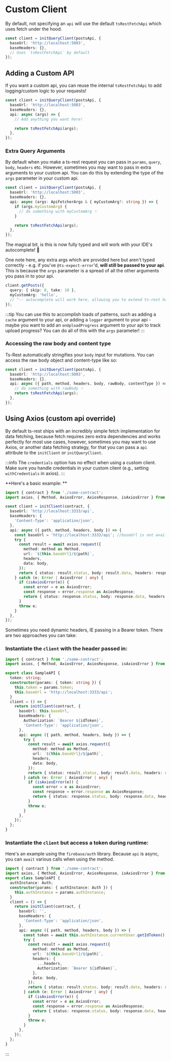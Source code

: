 # Custom Client

By default, not specifying an `api` will use the default `tsRestFetchApi` which uses fetch under the hood.

```typescript
const client = initQueryClient(postsApi, {
  baseUrl: 'http://localhost:5003',
  baseHeaders: {},
  // Uses `tsRestFetchApi` by default
});
```

## Adding a Custom API

If you want a custom api, you can reuse the internal `tsRestFetchApi` to add logging/custom logic to your requests!

```typescript
const client = initQueryClient(postsApi, {
  baseUrl: 'http://localhost:5003',
  baseHeaders: {},
  api: async (args) => {
    // Add anything you want here!

    return tsRestFetchApi(args);
  },
});
```

### Extra Query Arguments

By default when you make a ts-rest request you can pass in `params`, `query`, `body`, `headers` etc. However, sometimes you may want to pass in extra arguments to your custom api. You can do this by extending the type of the `args` parameter in your custom api.

```typescript
const client = initQueryClient(postsApi, {
  baseUrl: 'http://localhost:5003',
  baseHeaders: {},
  api: async (args: ApiFetcherArgs & { myCustomArg?: string }) => {
    if (args.myCustomArg) {
      // do something with myCustomArg ✨
    }

    return tsRestFetchApi(args);
  },
});
```

The magical bit, is this is now fully typed and will work with your IDE's autocomplete! 🤯

One note here, any extra args which are provided here but aren't typed correctly - e.g. if you've `@ts-expect-error`'d, **will still be passed to your api**. This is because the `args` parameter is a spread of all the other arguments you pass in to your api.

```typescript
client.getPosts({
  query: { skip: 0, take: 10 },
  myCustomArg: 'hello',
  // ^-- autocomplete will work here, allowing you to extend ts-rest however you want
});
```

:::tip
You can use this to accomplish loads of patterns, such as adding a `cache` argument to your api, or adding a `logger` argument to your api - maybe you want to add an `onUploadProgress` argument to your api to track upload progress? You can do all of this with the `args` parameter!
:::

### Accessing the raw body and content type

Ts-Rest automatically stringifies your `body` input for mutations. You can access the raw body object and content-type like so:

```typescript
const client = initQueryClient(postsApi, {
  baseUrl: 'http://localhost:5003',
  baseHeaders: {},
  api: async ({ path, method, headers, body, rawBody, contentType }) => {
    // do something with rawBody ✨
    return tsRestFetchApi(args);
  },
});
```

## Using Axios (custom api override)

By default ts-rest ships with an incredibly simple fetch
implementation for data fetching, because fetch requires zero extra
dependencies and works perfectly for most use cases, however,
sometimes you may want to use Axios, or another data fetching strategy, for that
you can pass a `api` attribute to the `initClient` or `initQueryClient`.

:::info
The `credentials` option has no effect when using a custom client. Make sure you handle credentials in your custom client
(e.g., setting `withCredentials` in axios).
:::

**Here's a basic example: **

```typescript
import { contract } from './some-contract';
import axios, { Method, AxiosError, AxiosResponse, isAxiosError } from 'axios';

const client = initClient(contract, {
  baseUrl: 'http://localhost:3333/api',
  baseHeaders: {
    'Content-Type': 'application/json',
  },
  api: async ({ path, method, headers, body }) => {
    const baseUrl = 'http://localhost:3333/api'; //baseUrl is not available as a param, yet
    try {
      const result = await axios.request({
        method: method as Method,
        url: `${this.baseUrl}/${path}`,
        headers,
        data: body,
      });
      return { status: result.status, body: result.data, headers: response.headers };
    } catch (e: Error | AxiosError | any) {
      if (isAxiosError(e)) {
        const error = e as AxiosError;
        const response = error.response as AxiosResponse;
        return { status: response.status, body: response.data, headers: response.headers };
      }
      throw e;
    }
  },
});
```

Sometimes you need dynamic headers, IE passing in a Bearer token. There are two approaches you can take:

### Instantiate the `client` with the header passed in:

```typescript
import { contract } from './some-contract';
import axios, { Method, AxiosError, AxiosResponse, isAxiosError } from 'axios';

export class SampleAPI {
  token: string;
  constructor(params: { token: string }) {
    this.token = params.token;
    this.baseUrl = 'http://localhost:3333/api';
  }
  client = () => {
    return initClient(contract, {
      baseUrl: this.baseUrl,
      baseHeaders: {
        Authorization: `Bearer ${idToken}`,
        'Content-Type': 'application/json',
      },
      api: async ({ path, method, headers, body }) => {
        try {
          const result = await axios.request({
            method: method as Method,
            url: `${this.baseUrl}/${path}`,
            headers,
            data: body,
          });
          return { status: result.status, body: result.data, headers: result.headers };
        } catch (e: Error | AxiosError | any) {
          if (isAxiosError(e)) {
            const error = e as AxiosError;
            const response = error.response as AxiosResponse;
            return { status: response.status, body: response.data, headers: response.headers };
          }
          throw e;
        }
      },
    });
  };
}
```

### Instantiate the `client` but access a token during runtime:

Here's an example using the `firebase/auth` library. Because `api` is async, you can `await` various calls when using the method.

```typescript
import { contract } from './some-contract';
import axios, { Method, AxiosError, AxiosResponse, isAxiosError } from 'axios';
export class SampleAPI {
  authInstance: Auth;
  constructor(params: { authInstance: Auth }) {
    this.authInstance = params.authInstance;
  }
  client = () => {
    return initClient(contract, {
      baseUrl: '',
      baseHeaders: {
        'Content-Type': 'application/json',
      },
      api: async ({ path, method, headers, body }) => {
        const token = await this.authInstance.currentUser.getIdToken();
        try {
          const result = await axios.request({
            method: method as Method,
            url: `${this.baseUrl}/${path}`,
            headers: {
              ...headers,
              Authorization: `Bearer ${idToken}`,
            },
            data: body,
          });
          return { status: result.status, body: result.data, headers: result.headers };
        } catch (e: Error | AxiosError | any) {
          if (isAxiosError(e)) {
            const error = e as AxiosError;
            const response = error.response as AxiosResponse;
            return { status: response.status, body: response.data, headers: result.headers };
          }
          throw e;
        }
      },
    });
  };
}
```

:::
